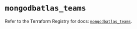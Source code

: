 # `mongodbatlas_teams`

Refer to the Terraform Registry for docs: [`mongodbatlas_teams`](https://registry.terraform.io/providers/mongodb/mongodbatlas/1.41.0/docs/resources/teams).
